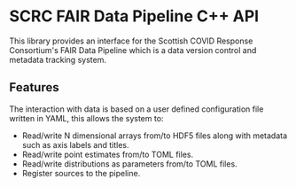 # SCRC FAIR Data Pipeline C++ API
This library provides an interface for the Scottish COVID Response Consortium's FAIR Data Pipeline which is a data version control and metadata tracking system.

## Features

The interaction with data is based on a user defined configuration file written in YAML, this allows the system to:

- Read/write N dimensional arrays from/to HDF5 files along with metadata such as axis labels and titles.
- Read/write point estimates from/to TOML files.
- Read/write distributions as parameters from/to TOML files.
- Register sources to the pipeline.
